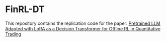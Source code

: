 # FinRL-DT

This repository contains the replication code for the paper: [Pretrained LLM Adapted with LoRA as a Decision Transformer for Offline RL in Quantitative Trading](https://arxiv.org/html/2411.17900v1)
